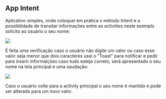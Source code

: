 ## App Intent

<p>
  Aplicativo simples, onde coloquei em prática o método Intent e a possibilidade de transitar informações entre as activities
  neste exemplo solicito ao usuário o seu nome: <br>
</p> 

<img src="https://github.com/darleyleal98/intent-app/assets/132721098/5f8159cf-a3b1-43d5-9582-5b4398a80c57"> </img>

<p>
  É feita uma verificação caso o usuário não digite um valor ou caso esse valor seja menor que dois caracteres
  usei o "Toast" para notificar e pedir para inserir informalções caso tudo esteja correto, será apresentado o seu nome na tela principal e uma saudação:
</p>

<img src="https://github.com/darleyleal98/intent-app/assets/132721098/405f21e7-5644-415e-bca7-3595dcaeb23a"> </img>

<p> Caso o usuário volte para a activity principal o seu nome é mantido e pode ser alterado para um novo valor. </p>
